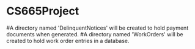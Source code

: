 # CS665Project
#A directory named 'DelinquentNotices' will be created to hold payment documents when generated.
#A directory named 'WorkOrders' will be created to hold work order entries in a database.
